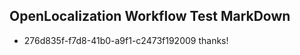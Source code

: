## OpenLocalization Workflow Test MarkDown
* 276d835f-f7d8-41b0-a9f1-c2473f192009 thanks!

<!--HONumber=Aug16_HO1-->


